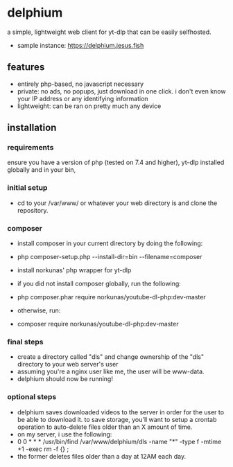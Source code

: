 # delphium
a simple, lightweight web client for yt-dlp that can be easily selfhosted.
- sample instance: https://delphium.jesus.fish

## features
- entirely php-based, no javascript necessary 
- private: no ads, no popups, just download in one click. i don't even know your IP address or any identifying information
- lightweight: can be ran on pretty much any device

## installation 

### requirements
ensure you have a version of php (tested on 7.4 and higher), yt-dlp installed globally and in your bin, 

### initial setup
- cd to your /var/www/ or whatever your web directory is and clone the repository. 

### composer
- install composer in your current directory by doing the following:
- php composer-setup.php --install-dir=bin --filename=composer

- install norkunas' php wrapper for yt-dlp 
- if you did not install composer globally, run the following: 
- php composer.phar require norkunas/youtube-dl-php:dev-master
- otherwise, run:
- composer require norkunas/youtube-dl-php:dev-master


### final steps
- create a directory called "dls" and change ownership of the "dls" directory to your web server's user
- assuming you're a nginx user like me, the user will be www-data.
- delphium should now be running!

### optional steps
- delphium saves downloaded videos to the server in order for the user to be able to download it. to save storage, you'll want to setup a crontab operation to auto-delete files older than an X amount of time.
- on my server, i use the following:
- 0 0 * * * /usr/bin/find /var/www/delphium/dls -name "*" -type f -mtime +1 -exec rm -f {} \;
- the former deletes files older than a day at 12AM each day.
